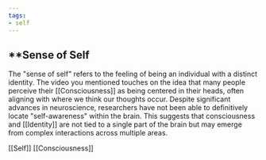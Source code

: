 ```yaml
---
tags: 
- self
---
```


## **Sense of Self

The "sense of self" refers to the feeling of being an individual with a distinct identity. The video you mentioned touches on the idea that many people perceive their [[Consciousness]] as being centered in their heads, often aligning with where we think our thoughts occur. Despite significant advances in neuroscience, researchers have not been able to definitively locate "self-awareness" within the brain. This suggests that consciousness and [[Identity]] are not tied to a single part of the brain but may emerge from complex interactions across multiple areas.

[[Self]]  [[Consciousness]]